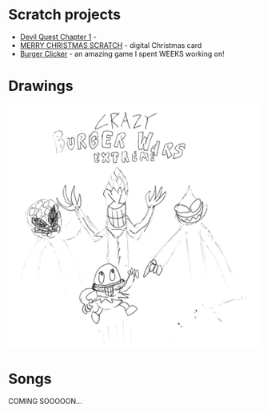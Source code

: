 # Scratch projects

- [Devil Quest Chapter 1](https://scratch.mit.edu/projects/355097652/) - 
- [MERRY CHRISTMAS SCRATCH](https://scratch.mit.edu/projects/350113988/) - digital Christmas card
- [Burger Clicker](https://scratch.mit.edu/projects/355849341/) - an amazing game I spent WEEKS working on!

# Drawings

![burger wars](burger_wars.png "Crazy Burger Wars")

# Songs

COMING SOOOOON...
